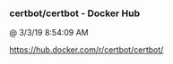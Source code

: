 ﻿

### certbot/certbot - Docker Hub
@ 3/3/19 8:54:09 AM

https://hub.docker.com/r/certbot/certbot/

